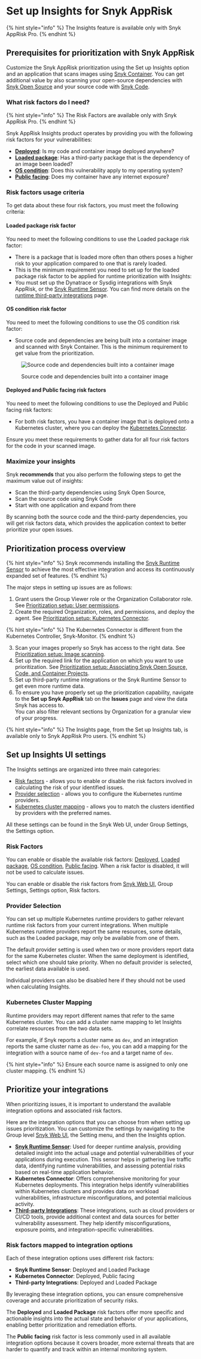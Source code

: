 # Set up Insights for Snyk AppRisk

{% hint style="info" %}
The Insights feature is available only with Snyk AppRisk Pro.
{% endhint %}

## Prerequisites for prioritization with Snyk AppRisk

Customize the Snyk AppRisk prioritization using the Set up Insights option and an application that scans images using [Snyk Container](../../../scan-with-snyk/snyk-container/). You can get additional value by also scanning your open-source dependencies with [Snyk Open Source](../../../scan-with-snyk/snyk-open-source/) and your source code with [Snyk Code](../../../scan-with-snyk/snyk-code/).&#x20;

### What risk factors do I need?

{% hint style="info" %}
The Risk Factors are available only with Snyk AppRisk Pro.
{% endhint %}

Snyk AppRisk Insights product operates by providing you with the following risk factors for your vulnerabilities:&#x20;

* [**Deployed**](../assets-and-risk-factors-for-snyk-apprisk/risk-factor-deployed.md): Is my code and container image deployed anywhere?
* [**Loaded package**](../assets-and-risk-factors-for-snyk-apprisk/risk-factor-loaded-package.md): Has a third-party package that is the dependency of an image been loaded?
* [**OS condition**](../assets-and-risk-factors-for-snyk-apprisk/risk-factor-os-condition.md): Does this vulnerability apply to my operating system?
* [**Public facing**](../assets-and-risk-factors-for-snyk-apprisk/risk-factor-public-facing.md): Does my container have any internet exposure?

### Risk factors usage criteria

To get data about these four risk factors, you must meet the following criteria:

#### **Loaded package risk factor**

You need to meet the following conditions to use the Loaded package risk factor:&#x20;

* There is a package that is loaded more often than others poses a higher risk to your application compared to one that is rarely loaded.
* This is the minimum requirement you need to set up for the loaded package risk factor to be applied for runtime prioritization with Insights:
* You must set up the Dynatrace or Sysdig integrations with Snyk AppRisk, or the [Snyk Runtime Sensor](../../snyk-apprisk/integrations-for-snyk-apprisk/snyk-runtime-sensor.md). You can find more details on the [runtime third-party integrations](../../snyk-apprisk/integrations-for-snyk-apprisk/connect-a-third-party-integration.md) page.&#x20;

#### **OS condition risk factor**

You need to meet the following conditions to use the OS condition risk factor:&#x20;

* Source code and dependencies are being built into a container image and scanned with Snyk Container. This is the minimum requirement to get value from the prioritization.

<figure><img src="../../../.gitbook/assets/Example OS condition.png" alt="Source code and dependencies built into a container image"><figcaption><p>Source code and dependencies built into a container image</p></figcaption></figure>

#### **Deployed and Public facing risk factors**

You need to meet the following conditions to use the Deployed and Public facing risk factors:&#x20;

* For both risk factors, you have a container image that is deployed onto a Kubernetes cluster, where you can deploy the [Kubernetes Connector](set-up-insights-kubernetes-connector.md).

Ensure you meet these requirements to gather data for all four risk factors for the code in your scanned image.

### Maximize your insights

Snyk **recommends** that you also perform the following steps to get the maximum value out of insights:

* Scan the third-party dependencies using Snyk Open Source,
* Scan the source code using Snyk Code
* Start with one application and expand from there

By scanning both the source code and the third-party dependencies, you will get risk factors data, which provides the application context to better prioritize your open issues.

## Prioritization process overview

{% hint style="info" %}
Snyk recommends installing the [Snyk Runtime Sensor](../../snyk-apprisk/integrations-for-snyk-apprisk/snyk-runtime-sensor.md) to achieve the most effective integration and access its continuously expanded set of features.
{% endhint %}

The major steps in setting up issues are as follows:

1. Grant users the Group Viewer role or the Organization Collaborator role. See [Prioritization setup: User permissions](set-up-insights-user-permissions.md).
2. Create the required Organization, roles, and permissions, and deploy the agent. See [Prioritization setup: Kubernetes Connector](set-up-insights-kubernetes-connector.md).

{% hint style="info" %}
The Kubernetes Connector is different from the Kubernetes Controller, Snyk-Monitor.
{% endhint %}

3. Scan your images properly so Snyk has access to the right data. See [Prioritization setup: Image scanning](set-up-insights-image-scanning.md).
4. Set up the required link for the application on which you want to use prioritization. See [Prioritization setup: Associating Snyk Open Source, Code, and Container Projects](set-up-insights-associating-snyk-open-source-code-and-container-projects.md).
5. Set up third-party runtime integrations or the Snyk Runtime Sensor to get even more runtime data.
6. To ensure you have properly set up the prioritization capability, navigate to the **Set up Snyk AppRisk** tab on the **Issues** page and view the data Snyk has access to.\
   You can also filter relevant sections by Organization for a granular view of your progress.

{% hint style="info" %}
The Insights page, from the Set up Insights tab, is available only to Snyk AppRisk Pro users.
{% endhint %}

## Set up Insights UI settings

The Insights settings are organized into three main categories:

* [Risk factors](./#risk-factors) - allows you to enable or disable the risk factors involved in calculating the risk of your identified issues.&#x20;
* [Provider selection](./#provider-selection) - allows you to configure the Kubernetes runtime providers.
* [Kubernetes cluster mapping](./#kubernetes-cluster-mapping) - allows you to match the clusters identified by providers with the preferred names.

All these settings can be found in the Snyk Web UI, under Group Settings, the Settings option.

### Risk Factors

You can enable or disable the available risk factors: [Deployed](../assets-and-risk-factors-for-snyk-apprisk/risk-factor-deployed.md), [Loaded package](../assets-and-risk-factors-for-snyk-apprisk/risk-factor-loaded-package.md), [OS condition](../assets-and-risk-factors-for-snyk-apprisk/risk-factor-os-condition.md), [Public facing](../assets-and-risk-factors-for-snyk-apprisk/risk-factor-public-facing.md). When a risk factor is disabled, it will not be used to calculate issues.

You can enable or disable the risk factors from [Snyk Web UI](../../../getting-started/snyk-web-ui.md), Group Settings, Settings option, Risk factors.

### Provider Selection

You can set up multiple Kubernetes runtime providers to gather relevant runtime risk factors from your current integrations. When multiple Kubernetes runtime providers report the same resources, some details, such as the Loaded package, may only be available from one of them.&#x20;

The default provider setting is used when two or more providers report data for the same Kubernetes cluster. When the same deployment is identified, select which one should take priority. When no default provider is selected, the earliest data available is used.

Individual providers can also be disabled here if they should not be used when calculating Insights.

### Kubernetes Cluster Mapping

Runtime providers may report different names that refer to the same Kubernetes cluster. You can add a cluster name mapping to let Insights correlate resources from the two data sets.&#x20;

For example, if Snyk reports a cluster name as `dev`, and an integration reports the same cluster name as `dev-foo`, you can add a mapping for the integration with a source name of `dev-foo` and a target name of `dev`.

{% hint style="info" %}
Ensure each source name is assigned to only one cluster mapping.
{% endhint %}

## Prioritize your integrations

When prioritizing issues, it is important to understand the available integration options and associated risk factors.&#x20;

Here are the integration options that you can choose from when setting up issues prioritization. You can customize the settings by navigating to the Group level [Snyk Web UI](../../../getting-started/snyk-web-ui.md), the Setting menu, and then the Insights option.&#x20;

* [**Snyk Runtime Sensor**](../../snyk-apprisk/integrations-for-snyk-apprisk/snyk-runtime-sensor.md): Used for deeper runtime analysis, providing detailed insight into the actual usage and potential vulnerabilities of your applications during execution. This sensor helps in gathering live traffic data, identifying runtime vulnerabilities, and assessing potential risks based on real-time application behavior.
* **Kubernetes Connector**: Offers comprehensive monitoring for your Kubernetes deployments. This integration helps identify vulnerabilities within Kubernetes clusters and provides data on workload vulnerabilities, infrastructure misconfigurations, and potential malicious activity.
* [**Third-party Integrations**](../../snyk-apprisk/integrations-for-snyk-apprisk/connect-a-third-party-integration.md): These integrations, such as cloud providers or CI/CD tools, provide additional context and data sources for better vulnerability assessment. They help identify misconfigurations, exposure points, and integration-specific vulnerabilities.

### Risk factors mapped to integration options

Each of these integration options uses different risk factors:

* **Snyk Runtime Sensor**: Deployed and Loaded Package
* **Kubernetes Connector**: Deployed, Public facing
* **Third-party Integrations**: Deployed and Loaded Package

By leveraging these integration options, you can ensure comprehensive coverage and accurate prioritization of security risks.

The **Deployed** and **Loaded Package** risk factors offer more specific and actionable insights into the actual state and behavior of your applications, enabling better prioritization and remediation efforts.

The **Public facing** risk factor is less commonly used in all available integration options because it covers broader, more external threats that are harder to quantify and track within an internal monitoring system.&#x20;

